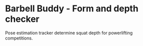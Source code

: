 # Barbell Buddy - Form and depth checker
Pose estimation tracker determine squat depth for powerlifting competitions.
